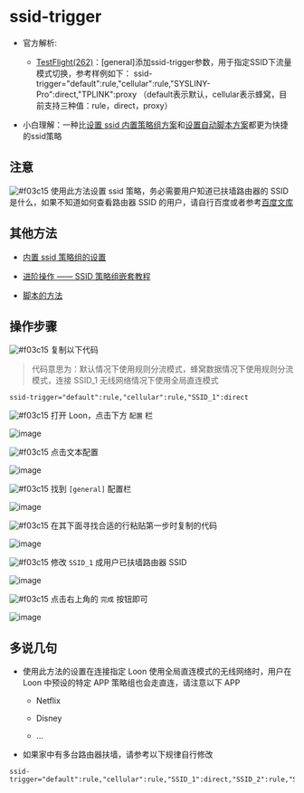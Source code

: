 # ssid-trigger

- 官方解析:

  - [TestFlight(262)](https://t.me/LoonNews/426)：[general]添加ssid-trigger参数，用于指定SSID下流量模式切换，参考样例如下： ssid-trigger="default":rule,"cellular":rule,"SYSLINY-Pro":direct,"TPLINK":proxy （default表示默认，cellular表示蜂窝，目前支持三种值：rule，direct，proxy）

- 小白理解：一种比[设置 ssid 内置策略组方案](https://github.com/chiupam/tutorial/blob/master/Loon/Plus/ssid.md)和[设置自动脚本方案](https://t.me/cool_scripts/141)都更为快捷的ssid策略

## 注意

![#f03c15](https://placehold.it/15/f03c15/000000?text=+) 使用此方法设置 ssid 策略，务必需要用户知道已扶墙路由器的 SSID 是什么，如果不知道如何查看路由器 SSID 的用户，请自行百度或者参考[百度文库](https://wenku.baidu.com/view/9cfde0060166f5335a8102d276a20029bd64631f.html)

## 其他方法

- [内置 ssid 策略组的设置](https://github.com/chiupam/tutorial/blob/master/Loon/Plus/ssid.md)

- [进阶操作 —— SSID 策略组嵌套教程](https://github.com/ArriettyQAQ/loon_tutorial)

- [脚本的方法](https://t.me/cool_scripts/141)

## 操作步骤

![#f03c15](https://placehold.it/15/f03c15/000000?text=+) 复制以下代码

> 代码意思为：默认情况下使用规则分流模式，蜂窝数据情况下使用规则分流模式，连接 SSID_1 无线网络情况下使用全局直连模式

```
ssid-trigger="default":rule,"cellular":rule,"SSID_1":direct
```

![#f03c15](https://placehold.it/15/f03c15/000000?text=+) 打开 Loon，点击下方 `配置` 栏

![image](https://raw.githubusercontent.com/chiupam/tutorial-image/master/Loon/Plus/ssid-trigger_1.jpg)

![#f03c15](https://placehold.it/15/f03c15/000000?text=+) 点击文本配置

![image](https://raw.githubusercontent.com/chiupam/tutorial-image/master/Loon/Plus/ssid-trigger_2.jpg)

![#f03c15](https://placehold.it/15/f03c15/000000?text=+) 找到 `[general]` 配置栏

![image](https://raw.githubusercontent.com/chiupam/tutorial-image/master/Loon/Plus/ssid-trigger_3.jpg)

![#f03c15](https://placehold.it/15/f03c15/000000?text=+) 在其下面寻找合适的行粘贴第一步时复制的代码

![image](https://raw.githubusercontent.com/chiupam/tutorial-image/master/Loon/Plus/ssid-trigger_4.jpg)

![#f03c15](https://placehold.it/15/f03c15/000000?text=+) 修改 `SSID_1` 成用户已扶墙路由器 SSID 

![image](https://raw.githubusercontent.com/chiupam/tutorial-image/master/Loon/Plus/ssid-trigger_5.jpg)

![#f03c15](https://placehold.it/15/f03c15/000000?text=+) 点击右上角的 `完成` 按钮即可

![image](https://raw.githubusercontent.com/chiupam/tutorial-image/master/Loon/Plus/ssid-trigger_6.jpg)

## 多说几句

- 使用此方法的设置在连接指定 Loon 使用全局直连模式的无线网络时，用户在 Loon 中预设的特定 APP 策略组也会走直连，请注意以下 APP

  - Netflix

  - Disney

  - ...

- 如果家中有多台路由器扶墙，请参考以下规律自行修改

```
ssid-trigger="default":rule,"cellular":rule,"SSID_1":direct,"SSID_2":rule,"SSID_3":proxy
```
